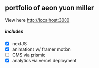 ## portfolio of aeon yuon miller

View here [http://localhost:3000](http://localhost:3000)

##### includes

- [x] nextJS
- [x] animations w/ framer motion
- [ ] CMS via prismic
- [x] analytics via vercel deployment
